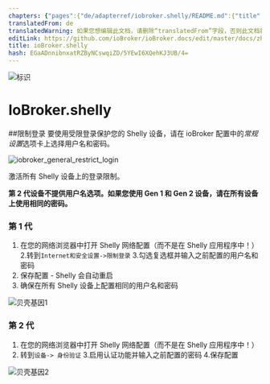 ```yaml
---
chapters: {"pages":{"de/adapterref/iobroker.shelly/README.md":{"title":{"de":"ioBroker.shelly"},"content":"de/adapterref/iobroker.shelly/README.md"},"de/adapterref/iobroker.shelly/https://raw.githubusercontent.com/iobroker-community-adapters/ioBroker.shelly/master/docs/en/protocol-coap.md":{"title":{"de":"ioBroker.shelly"},"content":"de/adapterref/iobroker.shelly/https://raw.githubusercontent.com/iobroker-community-adapters/ioBroker.shelly/master/docs/en/protocol-coap.md"},"de/adapterref/iobroker.shelly/https://raw.githubusercontent.com/iobroker-community-adapters/ioBroker.shelly/master/docs/en/protocol-mqtt.md":{"title":{"de":"ioBroker.shelly"},"content":"de/adapterref/iobroker.shelly/https://raw.githubusercontent.com/iobroker-community-adapters/ioBroker.shelly/master/docs/en/protocol-mqtt.md"},"de/adapterref/iobroker.shelly/https://raw.githubusercontent.com/iobroker-community-adapters/ioBroker.shelly/master/docs/en/restricted-login.md":{"title":{"de":"ioBroker.shelly"},"content":"de/adapterref/iobroker.shelly/https://raw.githubusercontent.com/iobroker-community-adapters/ioBroker.shelly/master/docs/en/restricted-login.md"},"de/adapterref/iobroker.shelly/state-changes.md":{"title":{"de":"ioBroker.shelly"},"content":"de/adapterref/iobroker.shelly/state-changes.md"}}}
translatedFrom: de
translatedWarning: 如果您想编辑此文档，请删除“translatedFrom”字段，否则此文档将再次自动翻译
editLink: https://github.com/ioBroker/ioBroker.docs/edit/master/docs/zh-cn/adapterref/iobroker.shelly/https:/raw.githubusercontent.com/iobroker-community-adapters/ioBroker.shelly/master/docs/en/restricted-login.md
title: ioBroker.shelly
hash: EGaADnnibnxatRZByNCswqiZD/5YEwI6XQehKJ3UB/4=
---
```

![标识](../../../../../../../../../../de/adapterref/iobroker.shelly/https:/raw.githubusercontent.com/iobroker-community-adapters/ioBroker.shelly/master/docs/en/../../admin/shelly.png)

# IoBroker.shelly
##限制登录
要使用受限登录保护您的 Shelly 设备，请在 ioBroker 配置中的*常规设置*选项卡上选择用户名和密码。

![iobroker_general_restrict_login](../../../../../../../../../../de/adapterref/iobroker.shelly/https:/raw.githubusercontent.com/iobroker-community-adapters/ioBroker.shelly/master/docs/en/./img/iobroker_general_restrict_login.png)

激活所有 Shelly 设备上的登录限制。

**第 2 代设备不提供用户名选项。如果您使用 Gen 1 和 Gen 2 设备，请在所有设备上使用相同的密码。**

### 第 1 代
1. 在您的网络浏览器中打开 Shelly 网络配置（而不是在 Shelly 应用程序中！）
2.转到```Internet和安全设置->限制登录```
3.勾选复选框并输入之前配置的用户名和密码
4. 保存配置 - Shelly 会自动重启
5. 确保在所有 Shelly 设备上配置相同的用户名和密码

![贝壳基因1](../../../../../../../../../../de/adapterref/iobroker.shelly/https:/raw.githubusercontent.com/iobroker-community-adapters/ioBroker.shelly/master/docs/en/../shelly_restrict_login-gen1.png)

### 第 2 代
1. 在您的网络浏览器中打开 Shelly 网络配置（而不是在 Shelly 应用程序中！）
2. 转到```设备-> 身份验证```
3.启用认证功能并输入之前配置的密码
4.保存配置

![贝壳基因2](../../../../../../../../../../de/adapterref/iobroker.shelly/https:/raw.githubusercontent.com/iobroker-community-adapters/ioBroker.shelly/master/docs/en/../shelly_restrict_login-gen2.png)